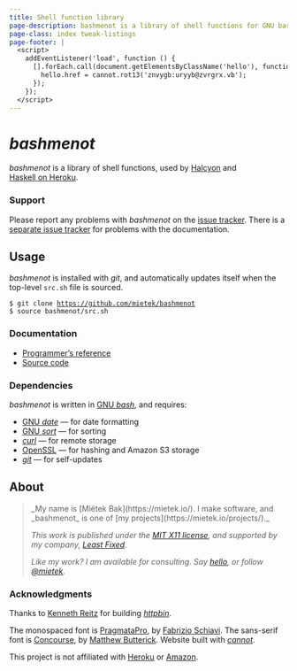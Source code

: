 ```yaml
---
title: Shell function library
page-description: bashmenot is a library of shell functions for GNU bash.
page-class: index tweak-listings
page-footer: |
  <script>
    addEventListener('load', function () {
      [].forEach.call(document.getElementsByClassName('hello'), function (hello) {
        hello.href = cannot.rot13('znvygb:uryyb@zvrgrx.vb');
      });
    });
  </script>
---
```



_bashmenot_
===========

_bashmenot_ is a library of shell functions, used by [Halcyon](https://halcyon.sh/) and [Haskell on Heroku](https://haskellonheroku.com/).


### Support

Please report any problems with _bashmenot_ on the [issue tracker](https://github.com/mietek/bashmenot/issues/).  There is a [separate issue tracker](https://github.com/mietek/bashmenot-website/issues/) for problems with the documentation.


Usage
-----

_bashmenot_ is installed with _git_, and automatically updates itself when the top-level `src.sh` file is sourced.

<pre class="with-tweaks"><code><span class="prompt">$</span> <span class="input">git clone <a href="https://github.com/mietek/bashmenot/">https://github.com/mietek/bashmenot</a></span>
<span class="prompt">$</span> <span class="input">source bashmenot/src.sh</span>
</code></pre>


### Documentation

<div><nav>
<ul class="menu open">
<li><a href="/reference/">Programmer’s reference</a></li>
<li><a href="https://github.com/mietek/bashmenot/">Source code</a></li>
</ul>
</nav></div>


### Dependencies

_bashmenot_ is written in [GNU _bash_](https://gnu.org/software/bash/), and requires:

- [GNU _date_](https://gnu.org/software/coreutils/manual/html_node/date-invocation.html) — for date formatting
- [GNU _sort_](https://gnu.org/software/coreutils/manual/html_node/sort-invocation.html) — for sorting
- [_curl_](http://curl.haxx.se/) — for remote storage
- [OpenSSL](https://openssl.org/) — for hashing and Amazon S3 storage
- [_git_](http://git-scm.com/) — for self-updates


About
-----

<div class="aside-like">
<a class="face mietek" href="https://mietek.io/"></a>
<blockquote>_My name is [Miëtek Bak](https://mietek.io/).  I make software, and _bashmenot_ is one of [my projects](https://mietek.io/projects/)._

_This work is published under the [MIT X11 license](/license/), and supported by my company, [Least Fixed](https://leastfixed.com/)._

_Like my work?  I am available for consulting.  Say <a class="hello" href="">hello</a>, or follow <a href="https://twitter.com/mietek">@mietek</a>._
</blockquote>
</div>


### Acknowledgments

Thanks to [Kenneth Reitz](http://kennethreitz.org/) for building [_httpbin_](https://httpbin.org/).

The monospaced font is [PragmataPro](http://fsd.it/fonts/pragmatapro.htm), by [Fabrizio Schiavi](http://fsd.it/).  The sans-serif font is [Concourse](http://practicaltypography.com/concourse.html), by [Matthew Butterick](http://practicaltypography.com/).  Website built with [_cannot_](https://cannot.mietek.io/).

This project is not affiliated with [Heroku](https://heroku.com/) or [Amazon](https://amazon.com/).
